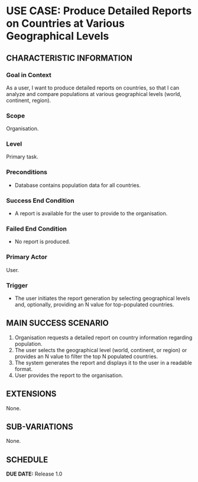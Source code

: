 # USE CASE: Produce Detailed Reports on Countries at Various Geographical Levels

## CHARACTERISTIC INFORMATION

### Goal in Context
As a user, I want to produce detailed reports on countries, so that I can analyze and compare populations at various geographical levels (world, continent, region).

### Scope
Organisation.

### Level
Primary task.

### Preconditions
- Database contains population data for all countries.

### Success End Condition
- A report is available for the user to provide to the organisation.

### Failed End Condition
- No report is produced.

### Primary Actor
User.

### Trigger
- The user initiates the report generation by selecting geographical levels and, optionally, providing an N value for top-populated countries.

## MAIN SUCCESS SCENARIO

1. Organisation requests a detailed report on country information regarding population.
2. The user selects the geographical level (world, continent, or region) or provides an N value to filter the top N populated countries.
3. The system generates the report and displays it to the user in a readable format.
4. User provides the report to the organisation.

## EXTENSIONS
None.

## SUB-VARIATIONS
None.

## SCHEDULE
**DUE DATE:** Release 1.0
